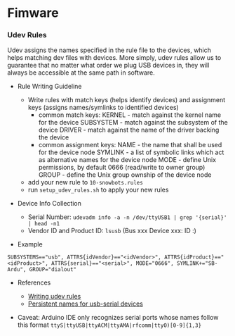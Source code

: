 # Fimware

### Udev Rules

Udev assigns the names specified in the rule file to the devices, which helps matching dev files with devices. More simply, udev rules allow us to guarantee that no matter what order we plug USB devices in, they will always be accessible at the same path in software.

- Rule Writing Guideline
	- Write rules with match keys (helps identify devices) and assignment keys (assigns names/symlinks to identified devices)
	    - common match keys: 
	    	KERNEL - match against the kernel name for the device
	    	SUBSYSTEM - match against the subsystem of the device
	    	DRIVER - match against the name of the driver backing the device
	    - common assignment keys:
	    	NAME - the name that shall be used for the device node
	    	SYMLINK - a list of symbolic links which act as alternative names for the device node
	    	MODE - define Unix permissions, by default 0666 (read/write to owner group)
	    	GROUP - define the Unix group ownship of the device node
	- add your new rule to `10-snowbots.rules`
	- run `setup_udev_rules.sh` to apply your new rules

- Device Info Collection
	- Serial Number: `udevadm info -a -n /dev/ttyUSB1 | grep '{serial}' | head -n1`
	- Vendor ID and Product ID: `lsusb` (Bus xxx Device xxx: ID <Vendor>:<Product>)

- Example
```
SUBSYSTEMS=="usb", ATTRS{idVendor}=="<idVendor>", ATTRS{idProduct}=="<idProduct>", ATTRS{serial}=="<serial>", MODE="0666", SYMLINK+="SB-Ardu", GROUP="dialout"
```

- References
	- [Writing udev rules](http://www.reactivated.net/writing_udev_rules.html)
	- [Persistent names for usb-serial devices](http://hintshop.ludvig.co.nz/show/persistent-names-usb-serial-devices/)

- Caveat: Arduino IDE only recognizes serial ports whose names follow this format `ttyS|ttyUSB|ttyACM|ttyAMA|rfcomm|ttyO)[0-9]{1,3}`

